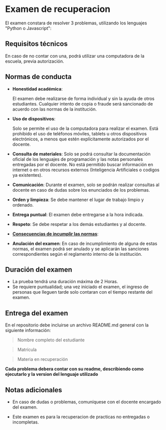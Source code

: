 # Examen de recuperacion

El examen constara de resolver 3 problemas, utilizando los lenguajes "Python o Javascript":

## Requisitos técnicos

En caso de no contar con una, podrá utilizar una computadora de la escuela, previa autorización.

## Normas de conducta

- **Honestidad académica**:

  El examen debe realizarse de forma individual y sin la ayuda de otros estudiantes. Cualquier intento de copia o fraude será sancionado de acuerdo con las normas de la institución.

- **Uso de dispositivos**:

  Solo se permite el uso de la computadora para realizar el examen. Está prohibido el uso de teléfonos móviles, tablets u otros dispositivos electrónicos, a menos que estén explícitamente autorizados por el docente.

- **Consulta de materiales**:
  Solo se podrá consultar la documentación oficial de los lenguajes de programación y las notas personales entregadas por el docente. No está permitido buscar información en internet o en otros recursos externos (Inteligencia Artificiales o codigos ya existentes).

- **Comunicación**:
  Durante el examen, solo se podrán realizar consultas al docente en caso de dudas sobre los enunciados de los problemas.

- **Orden y limpieza**:
  Se debe mantener el lugar de trabajo limpio y ordenado.

- **Entrega puntual**:
  El examen debe entregarse a la hora indicada.

- **Respeto**:
  Se debe respetar a los demás estudiantes y al docente.

- <u>**Consecuencias de incumplir las normas**</u>:

- **Anulación del examen**:
  En caso de incumplimiento de alguna de estas normas, el examen podrá ser anulado y se aplicarán las sanciones correspondientes según el reglamento interno de la institución.

## Duración del examen

- La prueba tendrá una duración máxima de 2 Horas.
- Se requiere puntualidad; una vez iniciado el examen, el ingreso de personas que lleguen tarde solo contaran con el tiempo restante del examen.

## Entrega del examen

En el repositorio debe incluirse un archivo README.md general con la siguiente información:

> Nombre completo del estudiante

> Matrícula

> Materia en recuperación

**Cada problema debera contar con su readme, describiendo como ejecutarlo y la version del lenguaje utilizado**

## Notas adicionales

- En caso de dudas o problemas, comuníquese con el docente encargado del examen.

- Este examen es para la recuperacion de practicas no entregadas o incompletas.
